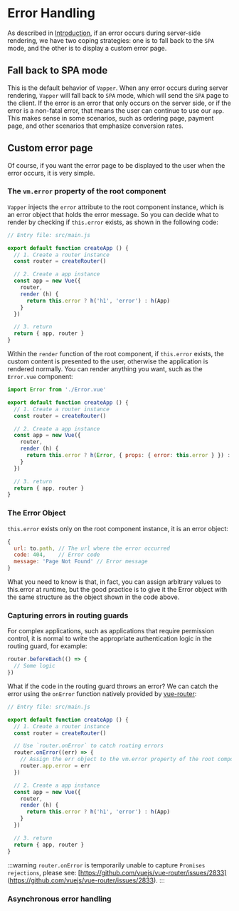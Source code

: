 # Error Handling

As described in [Introduction](/introduction.html), if an error occurs during server-side rendering, we have two coping strategies: one is to fall back to the `SPA` mode, and the other is to display a custom error page.

## Fall back to SPA mode

This is the default behavior of `Vapper`. When any error occurs during server rendering, `Vapper` will fall back to `SPA` mode, which will send the `SPA` page to the client. If the error is an error that only occurs on the server side, or if the error is a non-fatal error, that means the user can continue to use our `app`. This makes sense in some scenarios, such as ordering page, payment page, and other scenarios that emphasize conversion rates.

## Custom error page

Of course, if you want the error page to be displayed to the user when the error occurs, it is very simple.

### The `vm.error` property of the root component

`Vapper` injects the `error` attribute to the root component instance, which is an error object that holds the error message. So you can decide what to render by checking if `this.error` exists, as shown in the following code:

```js {11}
// Entry file: src/main.js

export default function createApp () {
  // 1. Create a router instance
  const router = createRouter()

  // 2. Create a app instance
  const app = new Vue({
    router,
    render (h) {
      return this.error ? h('h1', 'error') : h(App)
    }
  })

  // 3. return
  return { app, router }
}
```

Within the `render` function of the root component, if `this.error` exists, the custom content is presented to the user, otherwise the application is rendered normally. You can render anything you want, such as the `Error.vue` component:

```js
import Error from './Error.vue'

export default function createApp () {
  // 1. Create a router instance
  const router = createRouter()

  // 2. Create a app instance
  const app = new Vue({
    router,
    render (h) {
      return this.error ? h(Error, { props: { error: this.error } }) : h(App)
    }
  })

  // 3. return
  return { app, router }
}
```

### The Error Object

`this.error` exists only on the root component instance, it is an error object:

```js
{
  url: to.path, // The url where the error occurred
  code: 404,    // Error code
  message: 'Page Not Found' // Error message
}
```

What you need to know is that, in fact, you can assign arbitrary values to this.error at runtime, but the good practice is to give it the Error object with the same structure as the object shown in the code above.

### Capturing errors in routing guards

For complex applications, such as applications that require permission control, it is normal to write the appropriate authentication logic in the routing guard, for example:

```js
router.beforeEach(() => {
  // Some logic
})
```

What if the code in the routing guard throws an error? We can catch the error using the `onError` function natively provided by [vue-router](https://router.vuejs.org/):

```js {8-11,17}
// Entry file: src/main.js

export default function createApp () {
  // 1. Create a router instance
  const router = createRouter()

  // Use `router.onError` to catch routing errors
  router.onError((err) => {
    // Assign the err object to the vm.error property of the root component instance
    router.app.error = err
  })

  // 2. Create a app instance
  const app = new Vue({
    router,
    render (h) {
      return this.error ? h('h1', 'error') : h(App)
    }
  })

  // 3. return
  return { app, router }
}
```

:::warning
`router.onError` is temporarily unable to capture `Promises rejections`, please see: [https://github.com/vuejs/vue-router/issues/2833] (https://github.com/vuejs/vue-router/issues/2833).
:::

### Asynchronous error handling

